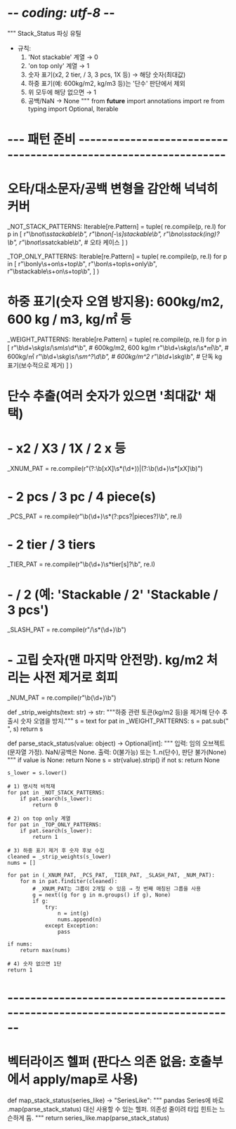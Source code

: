 # -*- coding: utf-8 -*-
"""
Stack_Status 파싱 유틸
- 규칙:
  1) 'Not stackable' 계열 → 0
  2) 'on top only' 계열 → 1
  3) 숫자 표기(x2, 2 tier, / 3, 3 pcs, 1X 등) → 해당 숫자(최대값)
  4) 하중 표기(예: 600kg/m2, kg/m3 등)는 '단수' 판단에서 제외
  5) 위 모두에 해당 없으면 → 1
  6) 공백/NaN → None
"""
from __future__ import annotations
import re
from typing import Optional, Iterable

# --- 패턴 준비 ----------------------------------------------------------------
# 오타/대소문자/공백 변형을 감안해 넉넉히 커버
_NOT_STACK_PATTERNS: Iterable[re.Pattern] = tuple(
    re.compile(p, re.I)
    for p in [
        r"\bnot\s*stackable\b",
        r"\bnon[-\s]*stackable\b",
        r"\bno\s*stack(ing)?\b",
        r"\bnot\s*satckable\b",  # 오타 케이스
    ]
)

_TOP_ONLY_PATTERNS: Iterable[re.Pattern] = tuple(
    re.compile(p, re.I)
    for p in [
        r"\bonly\s+on\s+top\b",
        r"\bon\s+top\s+only\b",
        r"\bstackable\s+on\s+top\b",
    ]
)

# 하중 표기(숫자 오염 방지용): 600kg/m2, 600 kg / m3, kg/㎡ 등
_WEIGHT_PATTERNS: Iterable[re.Pattern] = tuple(
    re.compile(p, re.I)
    for p in [
        r"\b\d+\s*kg\s*/\s*m\s*\d*\b",      # 600kg/m2, 600 kg/m
        r"\b\d+\s*kg\s*/\s*㎡\b",            # 600kg/㎡
        r"\b\d+\s*kg\s*/\s*m\^?\d\b",        # 600kg/m^2
        r"\b\d+\s*kg\b",                     # 단독 kg 표기(보수적으로 제거)
    ]
)

# 단수 추출(여러 숫자가 있으면 '최대값' 채택)
# - x2 / X3 / 1X / 2 x 등
_XNUM_PAT   = re.compile(r"(?:\b[xX]\s*(\d+))|(?:\b(\d+)\s*[xX]\b)")
# - 2 pcs / 3 pc / 4 piece(s)
_PCS_PAT    = re.compile(r"\b(\d+)\s*(?:pcs?|pieces?)\b", re.I)
# - 2 tier / 3 tiers
_TIER_PAT   = re.compile(r"\b(\d+)\s*tier[s]?\b", re.I)
# - / 2  (예: 'Stackable / 2' 'Stackable / 3 pcs')
_SLASH_PAT  = re.compile(r"/\s*(\d+)\b")
# - 고립 숫자(맨 마지막 안전망). kg/m2 처리는 사전 제거로 회피
_NUM_PAT    = re.compile(r"\b(\d+)\b")


def _strip_weights(text: str) -> str:
    """하중 관련 토큰(kg/m2 등)을 제거해 단수 추출시 숫자 오염을 방지."""
    s = text
    for pat in _WEIGHT_PATTERNS:
        s = pat.sub(" ", s)
    return s


def parse_stack_status(value: object) -> Optional[int]:
    """
    입력: 임의 오브젝트(문자열 가정). NaN/공백은 None.
    출력: 0(불가능) 또는 1..n(단수), 판단 불가(None)
    """
    if value is None:
        return None
    s = str(value).strip()
    if not s:
        return None

    s_lower = s.lower()

    # 1) 명시적 비적재
    for pat in _NOT_STACK_PATTERNS:
        if pat.search(s_lower):
            return 0

    # 2) on top only 계열
    for pat in _TOP_ONLY_PATTERNS:
        if pat.search(s_lower):
            return 1

    # 3) 하중 표기 제거 후 숫자 후보 수집
    cleaned = _strip_weights(s_lower)
    nums = []

    for pat in (_XNUM_PAT, _PCS_PAT, _TIER_PAT, _SLASH_PAT, _NUM_PAT):
        for m in pat.finditer(cleaned):
            # _XNUM_PAT는 그룹이 2개일 수 있음 → 첫 번째 매칭된 그룹을 사용
            g = next((g for g in m.groups() if g), None)
            if g:
                try:
                    n = int(g)
                    nums.append(n)
                except Exception:
                    pass

    if nums:
        return max(nums)

    # 4) 숫자 없으면 1단
    return 1


# ------------------------------------------------------------------------------
# 벡터라이즈 헬퍼 (판다스 의존 없음: 호출부에서 apply/map로 사용)
def map_stack_status(series_like) -> "SeriesLike":
    """
    pandas Series에 바로 .map(parse_stack_status) 대신 사용할 수 있는 헬퍼.
    의존성 줄이려 타입 힌트는 느슨하게 둠.
    """
    return series_like.map(parse_stack_status)
